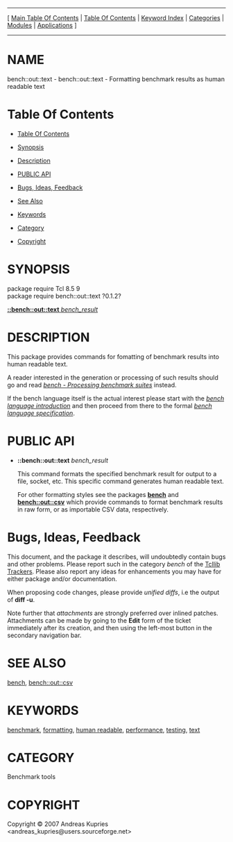 
[//000000001]: # (bench::out::text \- Benchmarking/Performance tools)
[//000000002]: # (Generated from file 'bench\_wtext\.man' by tcllib/doctools with format 'markdown')
[//000000003]: # (Copyright &copy; 2007 Andreas Kupries <andreas\_kupries@users\.sourceforge\.net>)
[//000000004]: # (bench::out::text\(n\) 0\.1\.2 tcllib "Benchmarking/Performance tools")

<hr> [ <a href="../../../../toc.md">Main Table Of Contents</a> &#124; <a
href="../../../toc.md">Table Of Contents</a> &#124; <a
href="../../../../index.md">Keyword Index</a> &#124; <a
href="../../../../toc0.md">Categories</a> &#124; <a
href="../../../../toc1.md">Modules</a> &#124; <a
href="../../../../toc2.md">Applications</a> ] <hr>

# NAME

bench::out::text \- bench::out::text \- Formatting benchmark results as human
readable text

# <a name='toc'></a>Table Of Contents

  - [Table Of Contents](#toc)

  - [Synopsis](#synopsis)

  - [Description](#section1)

  - [PUBLIC API](#section2)

  - [Bugs, Ideas, Feedback](#section3)

  - [See Also](#seealso)

  - [Keywords](#keywords)

  - [Category](#category)

  - [Copyright](#copyright)

# <a name='synopsis'></a>SYNOPSIS

package require Tcl 8\.5 9  
package require bench::out::text ?0\.1\.2?  

[__::bench::out::text__ *bench\_result*](#1)  

# <a name='description'></a>DESCRIPTION

This package provides commands for fomatting of benchmark results into human
readable text\.

A reader interested in the generation or processing of such results should go
and read *[bench \- Processing benchmark suites](bench\.md)* instead\.

If the bench language itself is the actual interest please start with the
*[bench language introduction](bench\_lang\_intro\.md)* and then proceed from
there to the formal *[bench language specification](bench\_lang\_spec\.md)*\.

# <a name='section2'></a>PUBLIC API

  - <a name='1'></a>__::bench::out::text__ *bench\_result*

    This command formats the specified benchmark result for output to a file,
    socket, etc\. This specific command generates human readable text\.

    For other formatting styles see the packages __[bench](bench\.md)__
    and __[bench::out::csv](bench\_wcsv\.md)__ which provide commands to
    format benchmark results in raw form, or as importable CSV data,
    respectively\.

# <a name='section3'></a>Bugs, Ideas, Feedback

This document, and the package it describes, will undoubtedly contain bugs and
other problems\. Please report such in the category *bench* of the [Tcllib
Trackers](http://core\.tcl\.tk/tcllib/reportlist)\. Please also report any ideas
for enhancements you may have for either package and/or documentation\.

When proposing code changes, please provide *unified diffs*, i\.e the output of
__diff \-u__\.

Note further that *attachments* are strongly preferred over inlined patches\.
Attachments can be made by going to the __Edit__ form of the ticket
immediately after its creation, and then using the left\-most button in the
secondary navigation bar\.

# <a name='seealso'></a>SEE ALSO

[bench](bench\.md), [bench::out::csv](bench\_wcsv\.md)

# <a name='keywords'></a>KEYWORDS

[benchmark](\.\./\.\./\.\./\.\./index\.md\#benchmark),
[formatting](\.\./\.\./\.\./\.\./index\.md\#formatting), [human
readable](\.\./\.\./\.\./\.\./index\.md\#human\_readable),
[performance](\.\./\.\./\.\./\.\./index\.md\#performance),
[testing](\.\./\.\./\.\./\.\./index\.md\#testing),
[text](\.\./\.\./\.\./\.\./index\.md\#text)

# <a name='category'></a>CATEGORY

Benchmark tools

# <a name='copyright'></a>COPYRIGHT

Copyright &copy; 2007 Andreas Kupries <andreas\_kupries@users\.sourceforge\.net>
